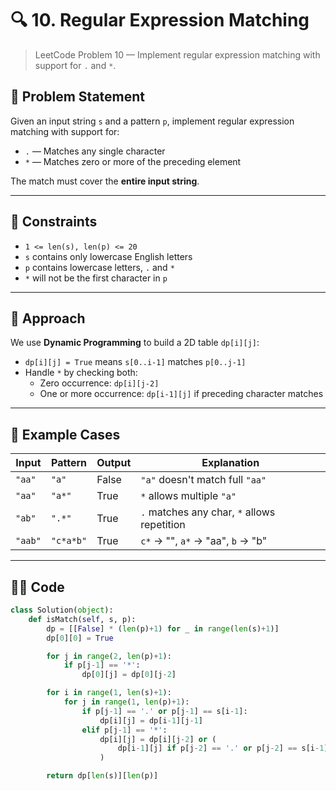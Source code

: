 

# 🔍 10. Regular Expression Matching

> LeetCode Problem 10 — Implement regular expression matching with support for `.` and `*`.

## 🧠 Problem Statement

Given an input string `s` and a pattern `p`, implement regular expression matching with support for:
- `.` — Matches any single character
- `*` — Matches zero or more of the preceding element

The match must cover the **entire input string**.

---

## 📌 Constraints

- `1 <= len(s), len(p) <= 20`
- `s` contains only lowercase English letters
- `p` contains lowercase letters, `.` and `*`
- `*` will not be the first character in `p`

---

## 🚀 Approach

We use **Dynamic Programming** to build a 2D table `dp[i][j]`:
- `dp[i][j] = True` means `s[0..i-1]` matches `p[0..j-1]`
- Handle `*` by checking both:
  - Zero occurrence: `dp[i][j-2]`
  - One or more occurrence: `dp[i-1][j]` if preceding character matches

---

## 🧪 Example Cases

| Input     | Pattern   | Output | Explanation                                  |
|-----------|-----------|--------|----------------------------------------------|
| `"aa"`    | `"a"`     | False  | `"a"` doesn't match full `"aa"`              |
| `"aa"`    | `"a*"`    | True   | `*` allows multiple `"a"`                    |
| `"ab"`    | `".*"`    | True   | `.` matches any char, `*` allows repetition  |
| `"aab"`   | `"c*a*b"` | True   | `c*` → "", `a*` → "aa", `b` → "b"             |

---

## 🧑‍💻 Code

```python
class Solution(object):
    def isMatch(self, s, p):
        dp = [[False] * (len(p)+1) for _ in range(len(s)+1)]
        dp[0][0] = True

        for j in range(2, len(p)+1):
            if p[j-1] == '*':
                dp[0][j] = dp[0][j-2]

        for i in range(1, len(s)+1):
            for j in range(1, len(p)+1):
                if p[j-1] == '.' or p[j-1] == s[i-1]:
                    dp[i][j] = dp[i-1][j-1]
                elif p[j-1] == '*':
                    dp[i][j] = dp[i][j-2] or (
                        dp[i-1][j] if p[j-2] == '.' or p[j-2] == s[i-1] else False
                    )

        return dp[len(s)][len(p)]
